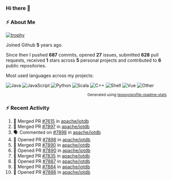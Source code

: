 ### Hi there 👋

### :zap: About Me

[![trophy](https://github-profile-trophy.vercel.app/?username=HTHou&theme=onedark)](https://github.com/ryo-ma/github-profile-trophy)
   
Joined Github **5** years ago.

Since then I pushed **687** commits, opened **27** issues, submitted **628** pull requests, received **1** stars across **5** personal projects and contributed to **6** public repositories.

Most used languages across my projects:

![Java](https://img.shields.io/static/v1?style=flat-square&label=%E2%A0%80&color=555&labelColor=%23b07219&message=Java%EF%B8%B194.4%25)
![JavaScript](https://img.shields.io/static/v1?style=flat-square&label=%E2%A0%80&color=555&labelColor=%23f1e05a&message=JavaScript%EF%B8%B11.4%25)
![Python](https://img.shields.io/static/v1?style=flat-square&label=%E2%A0%80&color=555&labelColor=%233572A5&message=Python%EF%B8%B10.7%25)
![Scala](https://img.shields.io/static/v1?style=flat-square&label=%E2%A0%80&color=555&labelColor=%23c22d40&message=Scala%EF%B8%B10.6%25)
![C++](https://img.shields.io/static/v1?style=flat-square&label=%E2%A0%80&color=555&labelColor=%23f34b7d&message=C%2B%2B%EF%B8%B10.6%25)
![Shell](https://img.shields.io/static/v1?style=flat-square&label=%E2%A0%80&color=555&labelColor=%2389e051&message=Shell%EF%B8%B10.4%25)
![Vue](https://img.shields.io/static/v1?style=flat-square&label=%E2%A0%80&color=555&labelColor=%2341b883&message=Vue%EF%B8%B10.3%25)
![Other](https://img.shields.io/static/v1?style=flat-square&label=%E2%A0%80&color=555&labelColor=%23ededed&message=Other%EF%B8%B11.2%25)

<p align="right"><sub>Generated using <a href="https://github.com/marketplace/actions/profile-readme-stats">teoxoy/profile-readme-stats</a></sub></p>


<!--![](https://github.com/HTHou/HTHou/blob/output/github-contribution-grid-snake.svg)-->

<!--![Haonan Hou's github stats](https://github-readme-stats.vercel.app/api?username=HTHou&count_private=true&show_icons=true&theme=onedark)-->

<!--![Haonan Hou's wakatime stats](https://github-readme-stats.vercel.app/api/wakatime?username=HTHou&layout=compact&theme=onedark)-->

<!--![Top Langs](https://github-readme-stats.vercel.app/api/top-langs/?username=HTHou&theme=onedark&layout=compact)-->

### :zap: Recent Activity
<!--START_SECTION:activity-->
1. 🎉 Merged PR [#7615](https://github.com/apache/iotdb/pull/7615) in [apache/iotdb](https://github.com/apache/iotdb)
2. 🎉 Merged PR [#7897](https://github.com/apache/iotdb/pull/7897) in [apache/iotdb](https://github.com/apache/iotdb)
3. 🗣 Commented on [#7898](https://github.com/apache/iotdb/issues/7898) in [apache/iotdb](https://github.com/apache/iotdb)
4. 💪 Opened PR [#7896](https://github.com/apache/iotdb/pull/7896) in [apache/iotdb](https://github.com/apache/iotdb)
5. 🎉 Merged PR [#7890](https://github.com/apache/iotdb/pull/7890) in [apache/iotdb](https://github.com/apache/iotdb)
6. 💪 Opened PR [#7890](https://github.com/apache/iotdb/pull/7890) in [apache/iotdb](https://github.com/apache/iotdb)
7. 🎉 Merged PR [#7835](https://github.com/apache/iotdb/pull/7835) in [apache/iotdb](https://github.com/apache/iotdb)
8. 💪 Opened PR [#7887](https://github.com/apache/iotdb/pull/7887) in [apache/iotdb](https://github.com/apache/iotdb)
9. 🎉 Merged PR [#7884](https://github.com/apache/iotdb/pull/7884) in [apache/iotdb](https://github.com/apache/iotdb)
10. 💪 Opened PR [#7886](https://github.com/apache/iotdb/pull/7886) in [apache/iotdb](https://github.com/apache/iotdb)
<!--END_SECTION:activity-->

<!--
**HTHou/HTHou** is a ✨ _special_ ✨ repository because its `README.md` (this file) appears on your GitHub profile.

Here are some ideas to get you started:

- 🔭 I’m currently working on ...
- 🌱 I’m currently learning ...
- 👯 I’m looking to collaborate on ...
- 🤔 I’m looking for help with ...
- 💬 Ask me about ...
- 📫 How to reach me: ...
- 😄 Pronouns: ...
- ⚡ Fun fact: ...
-->
